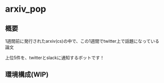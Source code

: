 # arxiv_pop

## 概要
1週間前に発行されたarxiv(cs)の中で、この1週間でtwitter上で話題になっている論文

上位5件を、twitterとslackに通知するボットです！


## 環境構成(WIP)

